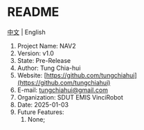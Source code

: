 # README

[中文](README-zh_CN.md) | English

1. Project Name: NAV2
2. Version: v1.0
3. State: Pre-Release
4. Author: Tung Chia-hui
5. Website: [https://github.com/tungchiahui](https://github.com/tungchiahui)
6. E-mail: tungchiahui@gmail.com
7. Organization: SDUT EMIS VinciRobot
8. Date: 2025-01-03
9. Future Features: 
    1. None;